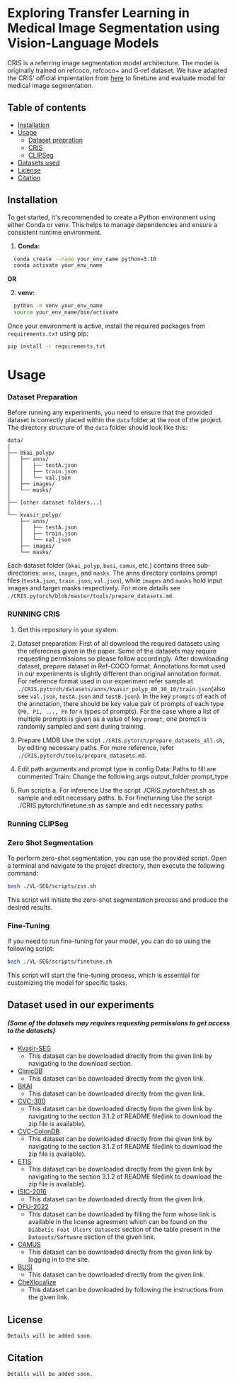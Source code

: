 # Exploring Transfer Learning in Medical Image Segmentation using Vision-Language Models

CRIS is a referring image segmentation model architecture. The model is originally trained on refcoco, refcoco+ and G-ref dataset. We have adapted the CRIS' official implentation from [here](https://github.com/DerrickWang005/CRIS.pytorch) to finetune and evaluate model for medical image segmentation.

## Table of contents
- [Installation](#installation)
- [Usage](#usage)
	- [Dataset prepration](#dataset-preparation)
	- [CRIS](#runnning-cris)
	- [CLIPSeg](#running-clipseg)
- [Datasets used](#datasets-used-in-our-experiments)
- [License](#license)
- [Citation](#citation)

## Installation

To get started, it's recommended to create a Python environment using either Conda or venv. This helps to manage dependencies and ensure a consistent runtime environment.

1. **Conda:**
  ```bash
    conda create --name your_env_name python=3.10
    conda activate your_env_name
  ```
**OR**

2. **venv:**
  ```bash
    python -m venv your_env_name
    source your_env_name/bin/activate
  ```

Once your environment is active, install the required packages from `requirements.txt` using pip:
```bash
pip install -r requirements.txt
```

# Usage

### Dataset Preparation
Before running any experiments, you need to ensure that the provided dataset is correctly placed within the `data` folder at the root of the project. The directory structure of the `data` folder should look like this:
```
data/
│
├── bkai_polyp/
│   ├── anns/
│   │   ├── testA.json
│   │   ├── train.json
│   │   └── val.json
│   ├── images/
│   └── masks/
│
├── [other dataset folders...]
│
└── kvasir_polyp/
    ├── anns/
    │   ├── testA.json
    │   ├── train.json
    │   └── val.json
    ├── images/
    └── masks/
```
Each dataset folder (`bkai_polyp`, `busi`, `camus`, etc.) contains three sub-directories: `anns`, `images`, and `masks`. The anns directory contains prompt files (`testA.json`, `train.json`, `val.json`), while `images` and `masks` hold input images and target masks respectively.
For more details see `./CRIS.pytorch/blob/master/tools/prepare_datasets.md`.

### **RUNNING CRIS**

1. Get this repository in your system.

2. Dataset preparation:
First of all download the required datasets using the referecnes given in the paper. Some of the datasets may require requesting permissions so please follow accordingly.
After downloading dataset, prepare dataset in Ref-COCO format.
Annotations format used in our experiments is slightly different than original annotation format.
For reference format used in our experiment refer sample at `./CRIS.pytorch/datasets/anns/kvasir_polyp_80_10_10/train.json`(also see `val.json`, `testA.json` and `testB.json`).
In the key `prompts` of each of the annotation, there should be key value pair of prompts of each type (`P0, P1, ..., Pn` for `n` types of prompts).
For the case where a list of multiple prompts is given as a value of key `prompt`, one prompt is randomly sampled and sent during training.

3. Prepare LMDB
    Use the scipt `./CRIS.pytorch/prepare_datasets_all.sh`, by editing necessary paths.
For more reference, refer `./CRIS.pytorch/tools/prepare_datasets.md`.

4. Edit path arguments and prompt type in config
    Data: Paths to fill are commented
    Train: Change the following args 
        output_folder
        prompt_type

5. Run scripts
    a. For inference
    Use the script ./CRIS.pytorch/test.sh as sample and edit necessary paths.
    b. For finetunning
    Use the script ./CRIS.pytorch/finetune.sh as sample and edit necessary paths.

### **Running CLIPSeg**

### Zero Shot Segmentation

To perform zero-shot segmentation, you can use the provided script. Open a terminal and navigate to the project directory, then execute the following command:
```bash
bash ./VL-SEG/scripts/zss.sh
```
This script will initiate the zero-shot segmentation process and produce the desired results.

### Fine-Tuning

If you need to run fine-tuning for your model, you can do so using the following script:
```bash
bash ./VL-SEG/scripts/finetune.sh
```
This script will start the fine-tuning process, which is essential for customizing the model for specific tasks.

## Dataset used in our experiments
##### (Some of the datasets may requires requesting permissions to get access to the datasets)
- [Kvasir-SEG](https://datasets.simula.no/kvasir-seg/)
	- This dataset can be downloaded directly from the given link by navigating to the download section.
- [ClinicDB](https://www.kaggle.com/datasets/balraj98/cvcclinicdb)
	- This dataset can be downloaded directly from the given link.
- [BKAI](https://www.kaggle.com/datasets/magiccard/bkai-igh)
	- This dataset can be downloaded directly from the given link.
- [CVC-300](https://github.com/DengPingFan/PraNet)
	- This dataset can be downloaded directly from the given link by navigating to the section 3.1.2 of README file(link to download the zip file is available). 
- [CVC-ColonDB](https://github.com/DengPingFan/PraNet)
	- This dataset can be downloaded directly from the given link by navigating to the section 3.1.2 of README file(link to download the zip file is available). 
- [ETIS](https://github.com/DengPingFan/PraNet)
	- This dataset can be downloaded directly from the given link by navigating to the section 3.1.2 of README file(link to download the zip file is available). 
- [ISIC-2016](https://challenge.isic-archive.com/data/)
	- This dataset can be downloaded directly from the given link.
- [DFU-2022](http://www2.docm.mmu.ac.uk/STAFF/M.Yap/dataset.php)
	- This dataset can be downloaded by filling the form whose link is available in the license agreement which can be found on the `Diabetic Foot Ulcers Datasets` section of the table present in the `Datasets/Software` section of the given link.
- [CAMUS](https://humanheart-project.creatis.insa-lyon.fr/database/#collection/6373703d73e9f0047faa1bc8)
	- This dataset can be downloaded directly from the given link by logging in to the site. 
- [BUSI](https://www.kaggle.com/datasets/aryashah2k/breast-ultrasound-images-dataset)
	- This dataset can be downloaded directly from the given link.
- [CheXlocalize](https://github.com/rajpurkarlab/cheXlocalize#download)
	- This dataset can be downloaded by following the instructions from the given link.

## License
	Details will be added soon.
## Citation
	Details will be added soon.
